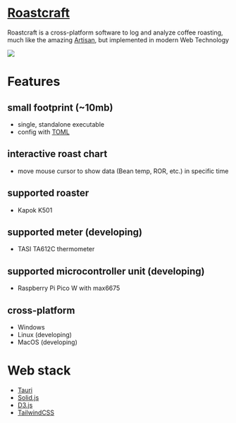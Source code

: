 [Roastcraft](https://roastcraft.app/)
==========

Roastcraft is a cross-platform software to log and analyze coffee roasting, much like the amazing [Artisan](https://artisan-scope.org/), but implemented in modern Web Technology

![](https://raw.githubusercontent.com/chihpingkuo/roastcraft/main/web_assets/screen_shot_2023_11_30_081457.png?raw=true)

# Features
## small footprint (~10mb)
  - single, standalone executable
  - config with [TOML](https://toml.io/) 

## interactive roast chart
  - move mouse cursor to show data (Bean temp, ROR, etc.) in specific time

## supported roaster
  - Kapok K501

## supported meter (developing)
  - TASI TA612C thermometer

## supported microcontroller unit (developing)
  - Raspberry Pi Pico W with max6675

## cross-platform
  - Windows
  - Linux (developing)
  - MacOS (developing)

# Web stack
- [Tauri](https://tauri.app/)
- [Solid.js](https://www.solidjs.com/)
- [D3.js](https://d3js.org/)
- [TailwindCSS](https://tailwindcss.com/)


